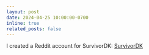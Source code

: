 ```yaml
---
layout: post
date: 2024-04-25 10:00:00-0700
inline: true
related_posts: false
---
```


I created a Reddit account for SurvivorDK: [SurvivorDK](https://www.reddit.com/user/SurvivorDK/)
